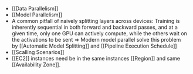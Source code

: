 - [[Data Parallelism]]
- [[Model Parallelism]]
- A common pitfall of naively splitting layers across devices: Training is inherently sequential in both forward and backward passes, and at a given time, only one GPU can actively compute, while the others wait on the activations to be sent => Modern model parallel solve this problem by [[Automatic Model Splitting]] and [[Pipeline Execution Schedule]] 
- [[Scalling Scenarios]]
- [[EC2]] instances need be in the same instances [[Region]] and same [[Availability Zone]].